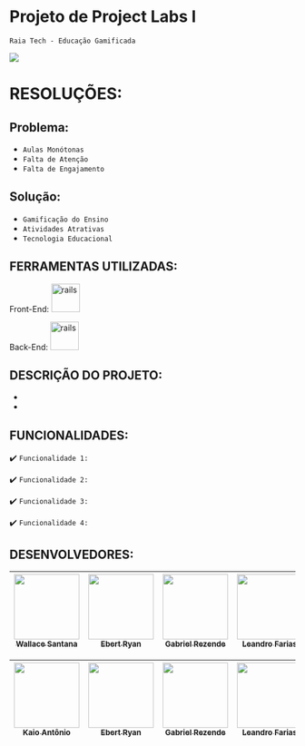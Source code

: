 # Projeto de Project Labs I
`Raia Tech - Educação Gamificada`

<img src="https://raiatech.com.br/wp-content/uploads/2021/12/cropped-logo.png" />


# RESOLUÇÕES:
## Problema:
- `Aulas Monótonas`
- `Falta de Atenção`
- `Falta de Engajamento`

## Solução:
- `Gamificação do Ensino`
- `Atividades Atrativas`
- `Tecnologia Educacional`


FERRAMENTAS UTILIZADAS:
-
Front-End: <img src="https://cdn.jsdelivr.net/gh/devicons/devicon/icons/react/react-original.svg" alt="rails" width="50" height= "50" style="max-
width:100%;"/>

Back-End: <img src="https://cdn.jsdelivr.net/gh/devicons/devicon/icons/java/java-original.svg" alt="rails" width="50" height= "50" style="max-
width:100%;"/>


DESCRIÇÃO DO PROJETO:
-
-
-


FUNCIONALIDADES:
-
:heavy_check_mark: `Funcionalidade 1:`

:heavy_check_mark: `Funcionalidade 2:`

:heavy_check_mark: `Funcionalidade 3:`

:heavy_check_mark: `Funcionalidade 4:`


DESENVOLVEDORES:
-
| [<img src="https://avatars.githubusercontent.com/u/63179763?v=4" width=115><br><sub>Wallace Santana</sub>](https://github.com/WallaceSantana79) |  [<img src="https://avatars.githubusercontent.com/u/65429994?v=4" width=115><br><sub>Ebert Ryan</sub>](https://github.com/EbertRyan) |  [<img src="https://avatars.githubusercontent.com/u/61208570?v=4" width=115><br><sub>Gabriel Rezende</sub>](https://github.com/SigningClub) | [<img src="https://avatars.githubusercontent.com/u/76781628?v=4" width=115><br><sub>Leandro Farias</sub>](https://github.com/leandrosfarias) |
| :---: | :---: | :---: | :---: |

| [<img src="https://avatars.githubusercontent.com/u/75454785?v=4" width=115><br><sub>Kaio Antônio</sub>](https://github.com/KaioAntonio) |  [<img src="https://avatars.githubusercontent.com/u/65429994?v=4" width=115><br><sub>Ebert Ryan</sub>](https://github.com/EbertRyan) |  [<img src="https://avatars.githubusercontent.com/u/61208570?v=4" width=115><br><sub>Gabriel Rezende</sub>](https://github.com/SigningClub) | [<img src="https://avatars.githubusercontent.com/u/76781628?v=4" width=115><br><sub>Leandro Farias</sub>](https://github.com/leandrosfarias) |
| :---: | :---: | :---: | :---: |

